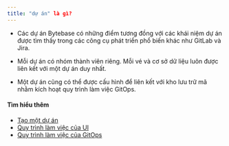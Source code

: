 ```yaml
---
title: "dự án" là gì?
---
```


- Các dự án Bytebase có những điểm tương đồng với các khái niệm dự án được tìm thấy trong các công cụ phát triển phổ biến khác như GitLab và Jira.

- Mỗi dự án có nhóm thành viên riêng. Mỗi vé và cơ sở dữ liệu luôn được liên kết với một dự án duy nhất.

- Một dự án cũng có thể được cấu hình để liên kết với kho lưu trữ mã nhằm kích hoạt quy trình làm việc GitOps.

#### Tìm hiểu thêm

- [Tạo một dự án](https://www.bytebase.com/docs/get-started/step-by-step/create-a-project)
- [Quy trình làm việc của UI](https://www.bytebase.com/docs/change-database/change-workflow)
- [Quy trình làm việc của GitOps](https://www.bytebase.com/docs/vcs-integration/enable-gitops-workflow)
